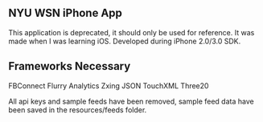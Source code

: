 NYU WSN iPhone App
---
This application is deprecated, it should only be used for reference. It was made when I was learning iOS. Developed during iPhone 2.0/3.0 SDK.

Frameworks Necessary
---
FBConnect
Flurry Analytics
Zxing
JSON
TouchXML
Three20

All api keys and sample feeds have been removed, sample feed data have been saved in the resources/feeds folder.
